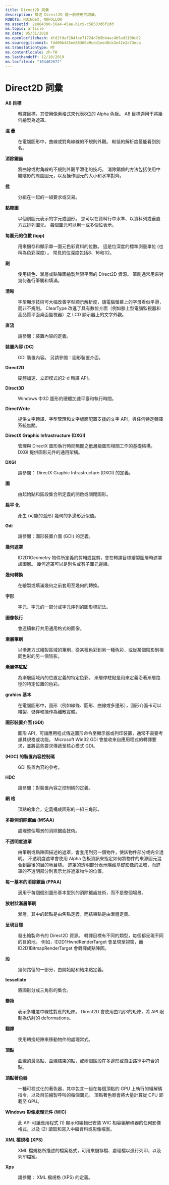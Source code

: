 ```yaml
---
title: Direct2D 詞彙
description: 描述 Direct2D 檔一般使用的詞彙。
ROBOTS: NOINDEX, NOFOLLOW
ms.assetid: 2e884390-56e4-45ae-b1c9-c58503d6f2dd
ms.topic: article
ms.date: 05/31/2018
ms.openlocfilehash: 4fd2fdaf284fee71724d7b9bb4ac4b5ad1100c82
ms.sourcegitcommit: fdd00b445ee88366e9cdd1eed0cb3e42e2a73eca
ms.translationtype: MT
ms.contentlocale: zh-TW
ms.lasthandoff: 12/10/2019
ms.locfileid: "104462672"
---
```

# <a name="direct2d-glossary"></a>Direct2D 詞彙

<dl> <dt>

<span id="direct2d.direct2d_glossary_a8_target"></span><span id="DIRECT2D.DIRECT2D_GLOSSARY_A8_TARGET"></span>**A8 目標**
</dt> <dd>

轉譯目標，其使用像素格式來代表8位的 Alpha 色板。 A8 目標適用于將幾何繪製為遮罩。

</dd> <dt>

<span id="direct2d.direct2d_glossary_aliasing"></span><span id="DIRECT2D.DIRECT2D_GLOSSARY_ALIASING"></span>**混 疊**
</dt> <dd>

在電腦圖形中，曲線或對角線線的不規則外觀。 較低的解析度最能看到別名。

</dd> <dt>

<span id="direct2d.direct2d_glossary_antialiasing"></span><span id="DIRECT2D.DIRECT2D_GLOSSARY_ANTIALIASING"></span>**消除鋸齒**
</dt> <dd>

將曲線或對角線的不規則外觀平滑化的技巧。 消除鋸齒的方法包括使用中繼陰影的周圍圖元，以及操作圖元的大小和水準對齊。

</dd> <dt>

<span id="direct2d.direct2d_glossary_batch"></span><span id="DIRECT2D.DIRECT2D_GLOSSARY_BATCH"></span>**批**
</dt> <dd>

分組在一起的一組要求或交易。

</dd> <dt>

<span id="direct2d.direct2d_glossary_bitmap"></span><span id="DIRECT2D.DIRECT2D_GLOSSARY_BITMAP"></span>**點陣圖**
</dt> <dd>

以個別圖元表示的字元或圖形。 您可以在資料行中水準、以資料列或垂直方式排列圖元。 每個圖元可以用一或多個位表示。

</dd> <dt>

<span id="direct2d.direct2d_glossary_bits_per_pixel__bpp_"></span><span id="DIRECT2D.DIRECT2D_GLOSSARY_BITS_PER_PIXEL__BPP_"></span>**每圖元的位數 (bpp)**
</dt> <dd>

用來儲存和顯示單一圖元色彩資料的位數。 這是位深度的標準測量單位 (也稱為色彩深度) 。 常見的位深度包括8、16和32。

</dd> <dt>

<span id="direct2d.direct2d_glossary_brush"></span><span id="DIRECT2D.DIRECT2D_GLOSSARY_BRUSH"></span>**刷**
</dt> <dd>

使用純色、漸層或點陣圖繪製無限平面的 Direct2D 資源。 筆刷通常用來對幾何進行筆觸和填滿。

</dd> <dt>

<span id="direct2d.direct2d_glossary_cleartype"></span><span id="DIRECT2D.DIRECT2D_GLOSSARY_CLEARTYPE"></span>**清晰**
</dt> <dd>

字型顯示技術可大幅改善字型顯示解析度，讓電腦螢幕上的字母看似平滑，而非不規則。 ClearType 改進了具有數位介面（例如膝上型電腦監視器和高品質平面桌面監視器）之 LCD 顯示器上的文字外觀。

</dd> <dt>

<span id="direct2d.direct2d_glossary_dc"></span><span id="DIRECT2D.DIRECT2D_GLOSSARY_DC"></span>**直流**
</dt> <dd>

請參閱：裝置內容的定義。

</dd> <dt>

<span id="direct2d.direct2d_glossary_device_context__dc_"></span><span id="DIRECT2D.DIRECT2D_GLOSSARY_DEVICE_CONTEXT__DC_"></span>**裝置內容 (DC)**
</dt> <dd>

GDI 裝置內容。 另請參閱：圖形裝置介面。

</dd> <dt>

<span id="direct2d.direct2d_glossary_direct2d"></span><span id="DIRECT2D.DIRECT2D_GLOSSARY_DIRECT2D"></span>**Direct2D**
</dt> <dd>

硬體加速、立即模式的2-d 轉譯 API。

</dd> <dt>

<span id="direct2d.direct2d_glossary_direct3d"></span><span id="DIRECT2D.DIRECT2D_GLOSSARY_DIRECT3D"></span>**Direct3D**
</dt> <dd>

Windows 中3D 圖形的硬體加速平臺和執行時間。

</dd> <dt>

<span id="direct2d.direct2d_glossary_directwrite"></span><span id="DIRECT2D.DIRECT2D_GLOSSARY_DIRECTWRITE"></span>**DirectWrite**
</dt> <dd>

提供文字轉譯、字型管理和文字版面配置支援的文字 API，與任何特定轉譯系統無關。

</dd> <dt>

<span id="direct2d.direct2d_glossary_directx_graphics_infrastructure__dxgi_"></span><span id="DIRECT2D.DIRECT2D_GLOSSARY_DIRECTX_GRAPHICS_INFRASTRUCTURE__DXGI_"></span>**DirectX Graphic Infrastructure (DXGI)**
</dt> <dd>

管理與 DirectX 圖形執行時間無關之低層級圖形相關工作的基礎結構。 DXGI 提供圖形元件的通用架構。

</dd> <dt>

<span id="direct2d.direct2d_glossary_dxgi"></span><span id="DIRECT2D.DIRECT2D_GLOSSARY_DXGI"></span>**DXGI**
</dt> <dd>

請參閱： DirectX Graphic Infrastructure (DXGI) 的定義。

</dd> <dt>

<span id="direct2d.direct2d_glossary_figure"></span><span id="DIRECT2D.DIRECT2D_GLOSSARY_FIGURE"></span>**圖**
</dt> <dd>

由起始點和區段集合所定義的開啟或關閉圖形。

</dd> <dt>

<span id="direct2d.direct2d_glossary_flatten"></span><span id="DIRECT2D.DIRECT2D_GLOSSARY_FLATTEN"></span>**扁平 化**
</dt> <dd>

產生 (可能的弧形) 幾何的多邊形近似值。

</dd> <dt>

<span id="direct2d.direct2d_glossary_gdi"></span><span id="DIRECT2D.DIRECT2D_GLOSSARY_GDI"></span>**Gdi**
</dt> <dd>

請參閱：圖形裝置介面 (GDI) 的定義。

</dd> <dt>

<span id="direct2d.direct2d_glossary_geometric_mask"></span><span id="DIRECT2D.DIRECT2D_GLOSSARY_GEOMETRIC_MASK"></span>**幾何遮罩**
</dt> <dd>

ID2D1Geometry 物件所定義的剪輯或裁剪，會在轉譯目標繪製圖層時遮罩該圖層。 幾何遮罩可以是別名或有子圖元邊緣。

</dd> <dt>

<span id="direct2d.direct2d_glossary_geometry_transform"></span><span id="DIRECT2D.DIRECT2D_GLOSSARY_GEOMETRY_TRANSFORM"></span>**幾何轉換**
</dt> <dd>

在繪製或填滿幾何之前套用至幾何的轉換。

</dd> <dt>

<span id="direct2d.direct2d_glossary_glyph"></span><span id="DIRECT2D.DIRECT2D_GLOSSARY_GLYPH"></span>**字形**
</dt> <dd>

字元、字元的一部分或字元序列的圖形標記法。

</dd> <dt>

<span id="direct2d.direct2d_glossary_glyph_run"></span><span id="DIRECT2D.DIRECT2D_GLOSSARY_GLYPH_RUN"></span>**圖像執行**
</dt> <dd>

會連續執行共用通用格式的圖像。

</dd> <dt>

<span id="direct2d.direct2d_glossary_gradient_brush"></span><span id="DIRECT2D.DIRECT2D_GLOSSARY_GRADIENT_BRUSH"></span>**漸層筆刷**
</dt> <dd>

以漸進方式繪製區域的筆刷，從某種色彩到另一種色彩，或從某個陰影到相同色彩的另一個陰影。

</dd> <dt>

<span id="direct2d.direct2d_glossary_gradient_stop"></span><span id="DIRECT2D.DIRECT2D_GLOSSARY_GRADIENT_STOP"></span>**漸層停駐點**
</dt> <dd>

為漸層區域內的位置定義的特定色彩。 漸層停駐點是用來定義沿著漸層路徑的特定位置的色彩。

</dd> <dt>

<span id="direct2d.direct2d_glossary_grahics_primitive"></span><span id="DIRECT2D.DIRECT2D_GLOSSARY_GRAHICS_PRIMITIVE"></span>**grahics 基本**
</dt> <dd>

在電腦圖形中，圖形（例如線條、圓形、曲線或多邊形），圖形介面卡可以繪製、儲存和操作為離散實體。

</dd> <dt>

<span id="direct2d.direct2d_glossary_graphics_device_interface__gdi_"></span><span id="DIRECT2D.DIRECT2D_GLOSSARY_GRAPHICS_DEVICE_INTERFACE__GDI_"></span>**圖形裝置介面 (GDI)**
</dt> <dd>

圖形 API，可讓應用程式傳送圖形命令至顯示器或列印裝置，通常不需要考慮其規格或功能。 Microsoft Win32 GDI 會接收來自應用程式的轉譯要求，並將這些要求傳遞至核心模式 GDI。

</dd> <dt>

<span id="direct2d.direct2d_glossary_handle_to_a_device_context__hdc_"></span><span id="DIRECT2D.DIRECT2D_GLOSSARY_HANDLE_TO_A_DEVICE_CONTEXT__HDC_"></span>**(HDC) 的裝置內容控制碼**
</dt> <dd>

GDI 裝置內容的參考。

</dd> <dt>

<span id="direct2d.direct2d_glossary_hdc"></span><span id="DIRECT2D.DIRECT2D_GLOSSARY_HDC"></span>**HDC**
</dt> <dd>

請參閱：對裝置內容之控制碼的定義。

</dd> <dt>

<span id="direct2d.direct2d_glossary_mesh"></span><span id="DIRECT2D.DIRECT2D_GLOSSARY_MESH"></span>**網 格**
</dt> <dd>

頂點的集合，定義構成圖形的一組三角形。

</dd> <dt>

<span id="direct2d.direct2d_glossary_multi-sample_anti-aliasing__msaa_"></span><span id="DIRECT2D.DIRECT2D_GLOSSARY_MULTI-SAMPLE_ANTI-ALIASING__MSAA_"></span>**多範例消除鋸齒 (MSAA)**
</dt> <dd>

處理整個場景的消除鋸齒技術。

</dd> <dt>

<span id="direct2d.direct2d_glossary_opacity_mask"></span><span id="DIRECT2D.DIRECT2D_GLOSSARY_OPACITY_MASK"></span>**不透明度遮罩**
</dt> <dd>

由筆刷或點陣圖描述的遮罩，會套用到另一個物件，使該物件部分或完全透明。 不透明度遮罩會使用 Alpha 色板資訊來指定如何將物件的來源圖元混合到最後的目的地目標。 遮罩的透明部分表示隱藏基礎影像的區域，而遮罩的不透明部分則表示允許遮罩物件的位置。

</dd> <dt>

<span id="direct2d.direct2d_glossary_per_primitive_anti-aliasing__ppaa_"></span><span id="DIRECT2D.DIRECT2D_GLOSSARY_PER_PRIMITIVE_ANTI-ALIASING__PPAA_"></span>**每一基本的消除鋸齒 (PPAA)**
</dt> <dd>

適用于每個個別圖形基本型別的消除鋸齒技術，而不是整個場景。

</dd> <dt>

<span id="direct2d.direct2d_glossary_radial_gradient_brush"></span><span id="DIRECT2D.DIRECT2D_GLOSSARY_RADIAL_GRADIENT_BRUSH"></span>**放射狀漸層筆刷**
</dt> <dd>

漸層，其中的起點是由焦點定義，而結束點是由漸層定義。

</dd> <dt>

<span id="direct2d.direct2d_glossary_render_target"></span><span id="DIRECT2D.DIRECT2D_GLOSSARY_RENDER_TARGET"></span>**呈現目標**
</dt> <dd>

發出繪製命令的 Direct2D 資源。 轉譯目標有不同的類型，每個都呈現不同的目的地。 例如，ID2D1HwndRenderTarget 會呈現至視窗，而 ID2D1BitmapRenderTarget 會轉譯成點陣圖。

</dd> <dt>

<span id="direct2d.direct2d_glossary_segment"></span><span id="DIRECT2D.DIRECT2D_GLOSSARY_SEGMENT"></span>**段**
</dt> <dd>

幾何路徑的一部分，由開始點和結束點定義。

</dd> <dt>

<span id="direct2d.direct2d_glossary_tessellate"></span><span id="DIRECT2D.DIRECT2D_GLOSSARY_TESSELLATE"></span>**tessellate**
</dt> <dd>

將圖形分成三角形的集合。

</dd> <dt>

<span id="direct2d.direct2d_glossary_transform"></span><span id="DIRECT2D.DIRECT2D_GLOSSARY_TRANSFORM"></span>**變換**
</dt> <dd>

表示多維度中線性對應的矩陣。 Direct2D 會使用由2到3的矩陣，將 API 限制為仿射的 deformations。

</dd> <dt>

<span id="direct2d.direct2d_glossary_translation"></span><span id="DIRECT2D.DIRECT2D_GLOSSARY_TRANSLATION"></span>**翻譯**
</dt> <dd>

使用轉換矩陣來移動物件的處理常式。

</dd> <dt>

<span id="direct2d.direct2d_glossary_vertex"></span><span id="DIRECT2D.DIRECT2D_GLOSSARY_VERTEX"></span>**頂點**
</dt> <dd>

曲線的最高點、曲線結束的點，或兩個區段在多邊形或自由路徑中符合的點。

</dd> <dt>

<span id="direct2d.direct2d_glossary_vertex_shader"></span><span id="DIRECT2D.DIRECT2D_GLOSSARY_VERTEX_SHADER"></span>**頂點著色器**
</dt> <dd>

一種可程式化的著色器，其中包含一組在每個頂點的 GPU 上執行的組解碼指令，以及目前繪製呼叫的每個圖元。 頂點著色器會將大量計算從 CPU 卸載至 GPU。

</dd> <dt>

<span id="direct2d.direct2d_glossary_windows_imaging_component__wic_"></span><span id="DIRECT2D.DIRECT2D_GLOSSARY_WINDOWS_IMAGING_COMPONENT__WIC_"></span>**Windows 影像處理元件 (WIC)**
</dt> <dd>

此 API 可讓應用程式 (1) 顯示和編輯已安裝 WIC 相容編解碼器的任何影像格式，以及 (2) 讀取和寫入中繼資料或影像檔案。

</dd> <dt>

<span id="direct2d.direct2d_glossary_xml_paper_specification__xps_"></span><span id="DIRECT2D.DIRECT2D_GLOSSARY_XML_PAPER_SPECIFICATION__XPS_"></span>**XML 檔規格 (XPS)**
</dt> <dd>

XML 檔規格所描述的檔案格式，可用來儲存檔、處理檔以進行列印，以及列印檔案。

</dd> <dt>

<span id="direct2d.direct2d_glossary_xps"></span><span id="DIRECT2D.DIRECT2D_GLOSSARY_XPS"></span>**Xps**
</dt> <dd>

請參閱： XML 檔規格 (XPS) 的定義。

</dd> </dl>

 

 




